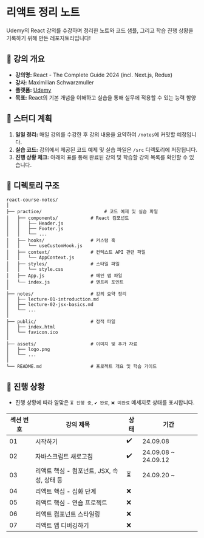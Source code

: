 # 리액트 정리 노트

Udemy의 React 강의를 수강하며 정리한 노트와 코드 샘플, 그리고 학습 진행 상황을 기록하기 위해 만든 레포지토리입니다!

## 📝 강의 개요
- **강의명:** React - The Complete Guide 2024 (incl. Next.js, Redux)
- **강사:** Maximilian Schwarzmuller
- **플랫폼:** [Udemy]([https://www.udemy.com/course/best-react/](https://www.udemy.com/course/react-the-complete-guide-incl-redux/?couponCode=OF83024D))
- **목표:** React의 기본 개념을 이해하고 실습을 통해 실무에 적용할 수 있는 능력 함양 

## 🚀 스터디 계획
1. **일일 정리:** 매일 강의를 수강한 후 강의 내용을 요약하여 `/notes`에 커밋할 예정입니다.
2. **실습 코드:** 강의에서 제공된 코드 예제 및 실습 파일은 `/src` 디렉토리에 저장됩니다.
3. **진행 상황 체크:** 아래의 표를 통해 완료된 강의 및 학습할 강의 목록를 확인할 수 있습니다.

## 📂 디렉토리 구조
```
react-course-notes/
│
├── practice/                       # 코드 예제 및 실습 파일
│   ├── components/            # React 컴포넌트
│   │   ├── Header.js
│   │   ├── Footer.js
│   │   └── ...
│   ├── hooks/                 # 커스텀 훅
│   │   └── useCustomHook.js
│   ├── context/               # 컨텍스트 API 관련 파일
│   │   └── AppContext.js
│   ├── styles/                # 스타일 파일
│   │   └── style.css
│   ├── App.js                 # 메인 앱 파일
│   └── index.js               # 엔트리 포인트
│
├── notes/                     # 강의 요약 정리
│   ├── lecture-01-introduction.md
│   ├── lecture-02-jsx-basics.md
│   └── ...
│
├── public/                    # 정적 파일
│   ├── index.html
│   └── favicon.ico
│
├── assets/                    # 이미지 및 추가 자료
│   ├── logo.png
│   └── ...
│
└── README.md                  # 프로젝트 개요 및 학습 가이드
```


## 📅 진행 상황
-  진행 상황에 따라 알맞은 `⏳ 진행 중`, `✔️ 완료`, `❌ 미완료` 메세지로 상태를 표시합니다.

| 섹션 번호 | 강의 제목                    | 상태    | 기간 |
|-----------|-----------------------------|---------| ----|
| 01        | 시작하기                  | ✔️ | 24.09.08 |
| 02        | 자바스크립트 새로고침           |  ✔️ | 24.09.08 ~ 24.09.12 |
| 03        | 리액트 핵심 - 컴포넌트, JSX, 속성, 상태 등            | ⏳ | 24.09.20 ~ |
| 04        | 리액트 핵심 - 심화 단계            | ❌ |
| 05        | 리액트 핵심 - 연습 프로젝트            | ❌ |
| 06        | 리액트 컴포넌트 스타일링            | ❌ |
| 07        | 리액트 앱 디버깅하기            | ❌ |

